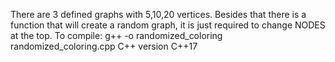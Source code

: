 There are 3 defined graphs with 5,10,20 vertices. Besides that there is a function that will create a random graph, it is just required to change NODES at the top. 
To compile: g++ -o randomized_coloring randomized_coloring.cpp
C++ version C++17

